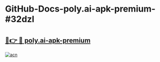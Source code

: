 # GitHub-Docs-poly.ai-apk-premium-#32dzl

# <h2><a href="https://andorid.site?title=poly.ai-apk-premium&ref=07A">🔗👉 🔴 poly.ai-apk-premium</a></h2>

[![acn](https://github.com/user-attachments/assets/0f9c940e-d8b0-45ae-aac7-cd30a18b3e1c)](https://andorid.site?title=poly.ai-apk-premium&ref=07A)


